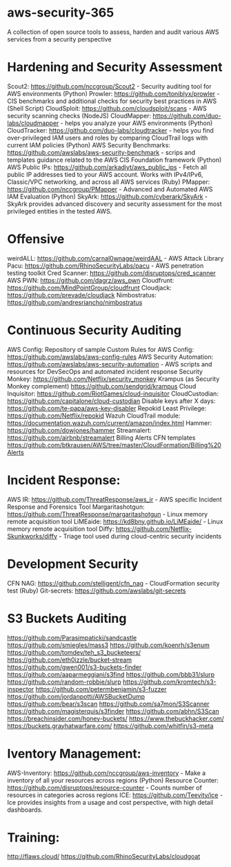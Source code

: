 # aws-security-365

A collection of open source tools to assess, harden and audit various AWS services from a security perspective

# Hardening and Security Assessment

Scout2: https://github.com/nccgroup/Scout2 - Security auditing tool for AWS environments (Python)
Prowler: https://github.com/toniblyx/prowler - CIS benchmarks and additional checks for security best practices in AWS (Shell Script)
CloudSploit: https://github.com/cloudsploit/scans - AWS security scanning checks (NodeJS)
CloudMapper: https://github.com/duo-labs/cloudmapper - helps you analyze your AWS environments (Python)
CloudTracker: https://github.com/duo-labs/cloudtracker - helps you find over-privileged IAM users and roles by comparing CloudTrail logs with current IAM policies (Python)
AWS Security Benchmarks: https://github.com/awslabs/aws-security-benchmark - scrips and templates guidance related to the AWS CIS Foundation framework (Python)
AWS Public IPs: https://github.com/arkadiyt/aws_public_ips - Fetch all public IP addresses tied to your AWS account. Works with IPv4/IPv6, Classic/VPC networking, and across all AWS services (Ruby)
PMapper: https://github.com/nccgroup/PMapper - Advanced and Automated AWS IAM Evaluation (Python)
SkyArk: https://github.com/cyberark/SkyArk - SkyArk provides advanced discovery and security assessment for the most privileged entities in the tested AWS.

# Offensive

weirdALL: https://github.com/carnal0wnage/weirdAAL - AWS Attack Library
Pacu: https://github.com/RhinoSecurityLabs/pacu - AWS penetration testing toolkit
Cred Scanner: https://github.com/disruptops/cred_scanner
AWS PWN: https://github.com/dagrz/aws_pwn
Cloudfrunt: https://github.com/MindPointGroup/cloudfrunt
Cloudjack: https://github.com/prevade/cloudjack
Nimbostratus: https://github.com/andresriancho/nimbostratus

# Continuous Security Auditing

AWS Config: Repository of sample Custom Rules for AWS Config: https://github.com/awslabs/aws-config-rules
AWS Security Automation: https://github.com/awslabs/aws-security-automation - AWS scripts and resources for DevSecOps and automated incident response
Security Monkey: https://github.com/Netflix/security_monkey
Krampus (as Security Monkey complement) https://github.com/sendgrid/krampus
Cloud Inquisitor: https://github.com/RiotGames/cloud-inquisitor
CloudCustodian: https://github.com/capitalone/cloud-custodian
Disable keys after X days: https://github.com/te-papa/aws-key-disabler
Repokid Least Privilege: https://github.com/Netflix/repokid
Wazuh CloudTrail module: https://documentation.wazuh.com/current/amazon/index.html
Hammer: https://github.com/dowjones/hammer
Streamalert: https://github.com/airbnb/streamalert
Billing Alerts CFN templates https://github.com/btkrausen/AWS/tree/master/CloudFormation/Billing%20Alerts

# Incident Response:

AWS IR: https://github.com/ThreatResponse/aws_ir - AWS specific Incident Response and Forensics Tool
Margaritashotgun: https://github.com/ThreatResponse/margaritashotgun - Linux memory remote acquisition tool
LiMEaide: https://kd8bny.github.io/LiMEaide/ - Linux memory remote acquisition tool
Diffy: https://github.com/Netflix-Skunkworks/diffy - Triage tool used during cloud-centric security incidents

# Development Security

CFN NAG: https://github.com/stelligent/cfn_nag - CloudFormation security test (Ruby)
Git-secrets: https://github.com/awslabs/git-secrets

# S3 Buckets Auditing

https://github.com/Parasimpaticki/sandcastle
https://github.com/smiegles/mass3
https://github.com/koenrh/s3enum
https://github.com/tomdev/teh_s3_bucketeers/
https://github.com/eth0izzle/bucket-stream
https://github.com/gwen001/s3-buckets-finder
https://github.com/aaparmeggiani/s3find
https://github.com/bbb31/slurp
https://github.com/random-robbie/slurp
https://github.com/kromtech/s3-inspector
https://github.com/petermbenjamin/s3-fuzzer
https://github.com/jordanpotti/AWSBucketDump
https://github.com/bear/s3scan
https://github.com/sa7mon/S3Scanner
https://github.com/magisterquis/s3finder
https://github.com/abhn/S3Scan
https://breachinsider.com/honey-buckets/
https://www.thebuckhacker.com/
https://buckets.grayhatwarfare.com/
https://github.com/whitfin/s3-meta

# Iventory Management:

AWS-Inventory: https://github.com/nccgroup/aws-inventory - Make a inventory of all your resources across regions (Python)
Resource Counter: https://github.com/disruptops/resource-counter - Counts number of resources in categories across regions
ICE: https://github.com/Teevity/ice - Ice provides insights from a usage and cost perspective, with high detail dashboards.

# Training:

http://flaws.cloud/
https://github.com/RhinoSecurityLabs/cloudgoat
